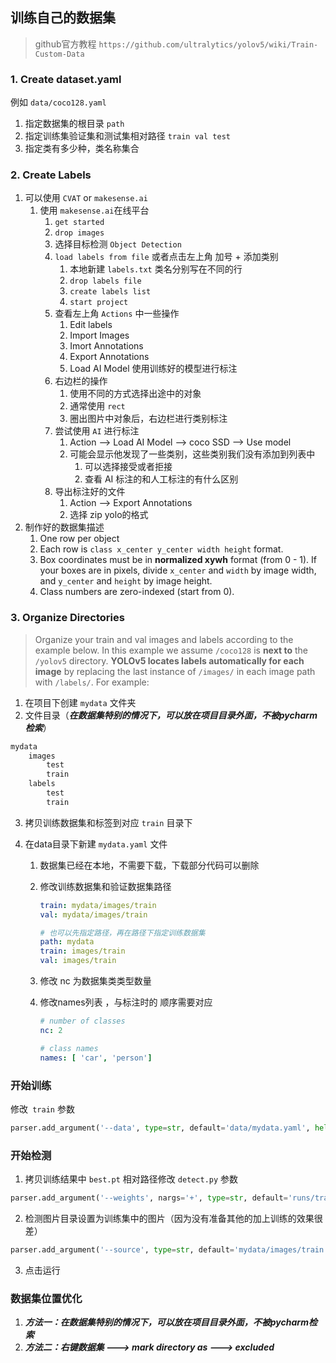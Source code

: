



## 训练自己的数据集

>  github官方教程 `https://github.com/ultralytics/yolov5/wiki/Train-Custom-Data`



### 1. Create dataset.yaml

例如  `data/coco128.yaml`

1. 指定数据集的根目录 `path`
2. 指定训练集验证集和测试集相对路径 `train val test`
3. 指定类有多少种，类名称集合





### 2. Create Labels

1. 可以使用 `CVAT` or `makesense.ai`
   1. 使用 `makesense.ai`在线平台
      1. `get started`
      2. `drop images`
      3. 选择目标检测 `Object Detection` 
      4. `load labels from file` 或者点击左上角 加号 + 添加类别
         1. 本地新建 `labels.txt` 类名分别写在不同的行
         2. `drop labels file`
         3. `create labels list`
         4. `start project`
      5. 查看左上角 `Actions` 中一些操作
         1. Edit labels
         2. Import Images
         3. Imort Annotations
         4. Export Annotations
         5. Load AI Model   使用训练好的模型进行标注
      6. 右边栏的操作
         1. 使用不同的方式选择出途中的对象
         2. 通常使用 `rect`
         3. 圈出图片中对象后，右边栏进行类别标注
      7. 尝试使用  `AI`  进行标注
         1. Action --> Load AI Model --> coco SSD --> Use model
         2. 可能会显示他发现了一些类别，这些类别我们没有添加到列表中
            1. 可以选择接受或者拒接
            2. 查看 AI 标注的和人工标注的有什么区别
      8. 导出标注好的文件
         1. Action --> Export Annotations
         2. 选择 zip  yolo的格式
2. 制作好的数据集描述
   1. One row per object
   2. Each row is `class x_center y_center width height` format.
   3. Box coordinates must be in **normalized xywh** format (from 0 - 1). If your boxes are in pixels, divide `x_center` and `width` by image width, and `y_center` and `height` by image height.
   4. Class numbers are zero-indexed (start from 0).





### 3. Organize Directories

> Organize your train and val images and labels according to the example below. In this example we assume `/coco128` is **next to** the `/yolov5` directory. **YOLOv5 locates labels automatically for each image** by replacing the last instance of `/images/` in each image path with `/labels/`. For example:

1. 在项目下创建 `mydata` 文件夹
2. 文件目录（***在数据集特别的情况下，可以放在项目目录外面，不被pycharm检索***）

```python
mydata
	images
    	test
        train
    labels
    	test
        train
```

3. 拷贝训练数据集和标签到对应  `train`  目录下

4. 在data目录下新建 `mydata.yaml` 文件

   1. 数据集已经在本地，不需要下载，下载部分代码可以删除

   2. 修改训练数据集和验证数据集路径

      ```yaml
      train: mydata/images/train 
      val: mydata/images/train 
      
      # 也可以先指定路径，再在路径下指定训练数据集
      path: mydata
      train: images/train  
      val: images/train 
      ```

      

   3. 修改 nc 为数据集类类型数量

   4. 修改names列表 ，与标注时的 顺序需要对应

      ```yaml
      # number of classes
      nc: 2
      
      # class names
      names: [ 'car', 'person']
      ```





### 开始训练

修改` train` 参数

```python
parser.add_argument('--data', type=str, default='data/mydata.yaml', help='data.yaml path')
```





### 开始检测

1. 拷贝训练结果中 `best.pt` 相对路径修改 `detect.py` 参数

```python
parser.add_argument('--weights', nargs='+', type=str, default='runs/train/exp/weights/best.pt', help='model.pt path(s)')
```

2. 检测图片目录设置为训练集中的图片（因为没有准备其他的加上训练的效果很差）

```python
parser.add_argument('--source', type=str, default='mydata/images/train', help='source') 
```

3. 点击运行



### 数据集位置优化

1. ***方法一：在数据集特别的情况下，可以放在项目目录外面，不被pycharm检索***
2. ***方法二：右键数据集 ---> mark directory as ---> excluded***